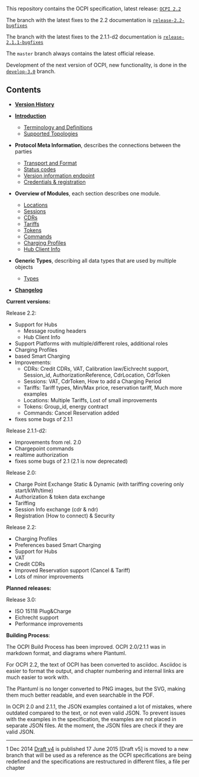 This repository contains the OCPI specification, latest release: [`OCPI 2.2`](https://github.com/ocpi/ocpi/releases/download/2.2/OCPI-2.2.pdf)

The branch with the latest fixes to the 2.2 documentation is [`release-2.2-bugfixes`](https://github.com/ocpi/ocpi/tree/release-2.2-bugfixes)

The branch with the latest fixes to the 2.1.1-d2 documentation is [`release-2.1.1-bugfixes`](https://github.com/ocpi/ocpi/tree/release-2.1.1-bugfixes)

The `master` branch always contains the latest official release.

Development of the next version of OCPI, new functionality, is done in the  [`develop-3.0`](https://github.com/ocpi/ocpi/tree/develop-3.0) branch.

## Contents

 * [__Version History__](version_history.asciidoc)
 * [__Introduction__](introduction.asciidoc)
   - [Terminology and Definitions](terminology.asciidoc)
   - [Supported Topologies](topology.asciidoc)
 * __Protocol Meta Information__, describes the connections between the parties
   - [Transport and Format](transport_and_format.asciidoc)
   - [Status codes](status_codes.asciidoc)
   - [Version information endpoint](version_information_endpoint.asciidoc)
   - [Credentials & registration](credentials.asciidoc)
 * __Overview of Modules__, each section describes one module.
   - [Locations](mod_locations.asciidoc)
   - [Sessions](mod_sessions.asciidoc)
   - [CDRs](mod_cdrs.asciidoc)
   - [Tariffs](mod_tariffs.asciidoc)
   - [Tokens](mod_tokens.asciidoc)
   - [Commands](mod_commands.asciidoc)
   - [Charging Profiles](mod_charging_profiles.asciidoc)
   - [Hub Client Info](mod_hub_client_info.asciidoc)

 * __Generic Types__, describing all data types that are used by multiple objects
   - [Types](types.asciidoc)
 * [__Changelog__](changelog.asciidoc)

__Current versions:__

Release 2.2:

- Support for Hubs 
  - Message routing headers 
  - Hub Client Info 
- Support Platforms with multiple/different roles, additional roles 
- Charging Profiles 
- based Smart Charging 
- Improvements:
  - CDRs: Credit CDRs, VAT, Calibration law/Eichrecht support, Session_id, AuthorizationReference, CdrLocation, CdrToken
  - Sessions: VAT, CdrToken, How to add a Charging Period
  - Tariffs: Tariff types, Min/Max price, reservation tariff, Much more examples
  - Locations: Multiple Tariffs, Lost of small improvements
  - Tokens: Group_id, energy contract
  - Commands: Cancel Reservation added
- fixes some bugs of 2.1.1

Release 2.1.1-d2:

- Improvements from rel. 2.0
- Chargepoint commands
- realtime authorization
- fixes some bugs of 2.1 (2.1 is now deprecated)

Release 2.0: 

- Charge Point Exchange Static & Dynamic (with tariffing covering only start/kWh/time)
- Authorization & token data exchange
- Tariffing
- Session Info exchange (cdr & ndr)
- Registration (How to connect) & Security

Release 2.2:

- Charging Profiles
- Preferences based Smart Charging
- Support for Hubs
- VAT
- Credit CDRs
- Improved Reservation support (Cancel & Tariff)
- Lots of minor improvements


__Planned releases:__

Release 3.0:

- ISO 15118 Plug&Charge
- Eichrecht support
- Performance improvements


__Building Process__:

The OCPI Build Process has been improved. OCPI 2.0/2.1.1 was in markdown format, and diagrams where Plantuml.

For OCPI 2.2, the text of OCPI has been converted to asciidoc. 
Asciidoc is easier to format the output, and chapter numbering and internal links are much easier to work with.

The Plantuml is no longer converted to PNG images, but the SVG, making them much better readable, and even searchable in the PDF.

In OCPI 2.0 and 2.1.1, the JSON examples contained a lot of mistakes, where outdated compared to the text, or not even valid JSON. 
To prevent issues with the examples in the specification, the examples are not placed in separate JSON files. 
At the moment, the JSON files are check if they are valid JSON.

----
1 Dec 2014 [Draft v4](releases/old/OCPI-Draftv4.pdf) is published
17 June 2015 [Draft v5] is moved to a new branch that will be used as a reference as the OCPI specifications are being redefined and the specifications are restructured in different files, a file per chapter
